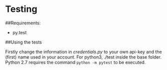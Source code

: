 # Testing

##Requirements:

* py.test

##Using the tests

Firstly change the information in *credentials.py* to your own api-key and the (first) name used in your account. For python3, ./test inside the base folder. Python 2.7 requires the command `python -m pytest` to be executed.
